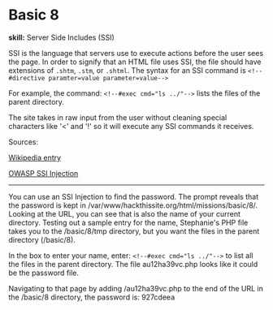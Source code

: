 # Basic 8

**skill:** Server Side Includes (SSI)

SSI is the language that servers use to execute actions before the user sees the page. In order to signify that an HTML file uses SSI, the file should have extensions of `.shtm`, `.stm`, or `.shtml`. The syntax for an SSI command is 
`<!--#directive paramter=value parameter=value-->`

For example, the command:
`<!--#exec cmd="ls ../"-->`
lists the files of the parent directory.

The site takes in raw input from the user without cleaning special characters like '<' and '!' so it will execute any SSI commands it receives.

Sources:

  [Wikipedia entry](https://en.wikipedia.org/wiki/Server_Side_Includes)

  [OWASP SSI Injection](https://owasp.org/www-community/attacks/Server-Side_Includes_(SSI)_Injection)

---

You can use an SSI Injection to find the password. The prompt reveals that the password is kept in /var/www/hackthissite.org/html/missions/basic/8/. Looking at the URL, you can see that is also the name of your current directory. Testing out a sample entry for the name, Stephanie's PHP file takes you to the /basic/8/tmp directory, but you want the files in the parent directory (/basic/8). 

In the box to enter your name, enter:
`<!--#exec cmd="ls ../"-->`
to list all the files in the parent directory. The file au12ha39vc.php looks like it could be the password file.

Navigating to that page by adding /au12ha39vc.php to the end of the URL in the /basic/8 directory, the password is: 927cdeea
